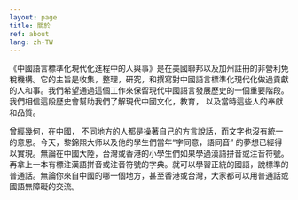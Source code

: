 ```yaml
---
layout: page
title: 關於
ref: about
lang: zh-TW
---
```


《中國語言標準化現代化進程中的人與事》是在美國聯邦以及加州註冊的非營利免稅機構。它的主旨是收集，整理，研究，和撰寫對中國語言標準化現代化做過貢獻的人和事。我們希望通過這個工作來保留現代中國語言發展歷史的一個重要階段。我們相信這段歷史會幫助我們了解現代中國文化，教育， 以及當時這些人的奉獻和品質。

曾經幾何，在中國， 不同地方的人都是操著自己的方言說話，而文字也沒有統一的意思。今天，黎錦熙大师以及他的學生們當年“字同意，語同音” 的夢想已經得以實現。無論在中國大陸，台灣或香港的小學生們如果學過漢語拼音或注音符號。再拿上一本有標注漢語拼音或注音符號的字典。就可以學習正統的國語，說標準的普通話。無論你來自中國的哪一個地方，甚至香港或台灣，大家都可以用普通話或國語無障礙的交流。

